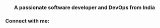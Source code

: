<h3 align="center">A passionate software developer and DevOps from India</h3>

<h3 align="left">Connect with me:</h3>
<p align="left">
</p>
